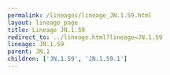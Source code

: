 ```yaml
---
permalink: /lineages/lineage_JN.1.59.html
layout: lineage_page
title: Lineage JN.1.59
redirect_to: ../lineage.html?lineage=JN.1.59
lineage: JN.1.59
parent: JN.1
children: ['JN.1.59', 'JN.1.59.1']
---
```

